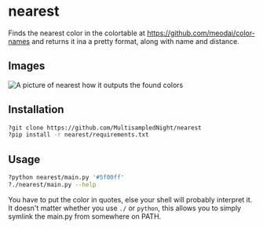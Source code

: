 # nearest
Finds the nearest color in the colortable at https://github.com/meodai/color-names and returns it ina a pretty format, along with name and distance.

## Images
![A picture of nearest how it outputs the found colors](https://user-images.githubusercontent.com/80128916/117614699-fb8d7900-b168-11eb-8f22-5945f3b60c3c.png)

## Installation
```sh
?git clone https://github.com/MultisampledNight/nearest
?pip install -r nearest/requirements.txt
```

## Usage
```sh
?python nearest/main.py '#5f00ff'
?./nearest/main.py --help
```

You have to put the color in quotes, else your shell will probably interpret it.
It doesn't matter whether you use `./` or `python`, this allows you to simply symlink the main.py from somewhere on PATH.

